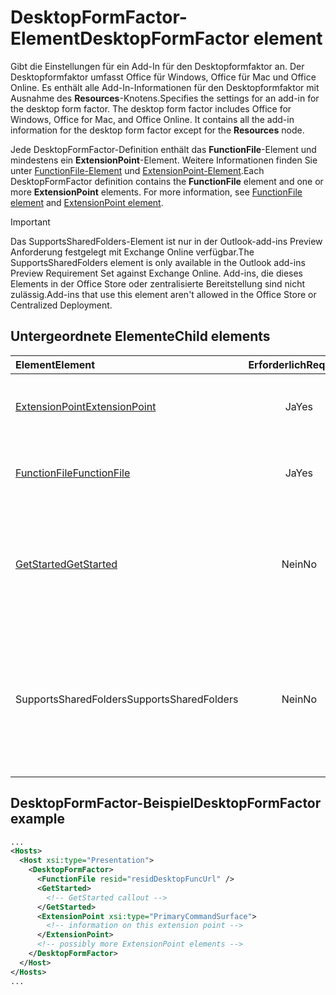# <a name="desktopformfactor-element"></a><span data-ttu-id="a2707-101">DesktopFormFactor-Element</span><span class="sxs-lookup"><span data-stu-id="a2707-101">DesktopFormFactor element</span></span>

<span data-ttu-id="a2707-p101">Gibt die Einstellungen für ein Add-In für den  Desktopformfaktor an. Der Desktopformfaktor umfasst Office für Windows, Office für Mac und Office Online. Es enthält alle Add-In-Informationen für den Desktopformfaktor mit Ausnahme des **Resources**-Knotens.</span><span class="sxs-lookup"><span data-stu-id="a2707-p101">Specifies the settings for an add-in for the desktop form factor. The desktop form factor includes Office for Windows, Office for Mac, and Office Online. It contains all the add-in information for the desktop form factor except for the  **Resources** node.</span></span>

<span data-ttu-id="a2707-p102">Jede DesktopFormFactor-Definition enthält das **FunctionFile**-Element und mindestens ein **ExtensionPoint**-Element. Weitere Informationen finden Sie unter [FunctionFile-Element](functionfile.md) und [ExtensionPoint-Element](extensionpoint.md).</span><span class="sxs-lookup"><span data-stu-id="a2707-p102">Each DesktopFormFactor definition contains the  **FunctionFile** element and one or more **ExtensionPoint** elements. For more information, see [FunctionFile element](functionfile.md) and [ExtensionPoint element](extensionpoint.md).</span></span>

> [!IMPORTANT]
> <span data-ttu-id="a2707-107">Das SupportsSharedFolders-Element ist nur in der Outlook-add-ins Preview Anforderung festgelegt mit Exchange Online verfügbar.</span><span class="sxs-lookup"><span data-stu-id="a2707-107">The SupportsSharedFolders element is only available in the Outlook add-ins Preview Requirement Set against Exchange Online.</span></span>
> <span data-ttu-id="a2707-108">Add-ins, die dieses Elements in der Office Store oder zentralisierte Bereitstellung sind nicht zulässig.</span><span class="sxs-lookup"><span data-stu-id="a2707-108">Add-ins that use this element aren't allowed in the Office Store or Centralized Deployment.</span></span>

## <a name="child-elements"></a><span data-ttu-id="a2707-109">Untergeordnete Elemente</span><span class="sxs-lookup"><span data-stu-id="a2707-109">Child elements</span></span>

| <span data-ttu-id="a2707-110">Element</span><span class="sxs-lookup"><span data-stu-id="a2707-110">Element</span></span>                               | <span data-ttu-id="a2707-111">Erforderlich</span><span class="sxs-lookup"><span data-stu-id="a2707-111">Required</span></span> | <span data-ttu-id="a2707-112">Beschreibung</span><span class="sxs-lookup"><span data-stu-id="a2707-112">Description</span></span>  |
|:--------------------------------------|:--------:|:-------------|
| [<span data-ttu-id="a2707-113">ExtensionPoint</span><span class="sxs-lookup"><span data-stu-id="a2707-113">ExtensionPoint</span></span>](extensionpoint.md)   | <span data-ttu-id="a2707-114">Ja</span><span class="sxs-lookup"><span data-stu-id="a2707-114">Yes</span></span>      | <span data-ttu-id="a2707-115">Definiert, wo ein Add-In Funktionen verfügbar macht.</span><span class="sxs-lookup"><span data-stu-id="a2707-115">Defines where an add-in exposes functionality.</span></span> |
| [<span data-ttu-id="a2707-116">FunctionFile</span><span class="sxs-lookup"><span data-stu-id="a2707-116">FunctionFile</span></span>](functionfile.md)       | <span data-ttu-id="a2707-117">Ja</span><span class="sxs-lookup"><span data-stu-id="a2707-117">Yes</span></span>      | <span data-ttu-id="a2707-118">Eine URL zu einer Datei, die JavaScript-Funktionen enthält.</span><span class="sxs-lookup"><span data-stu-id="a2707-118">A URL to a file that contains JavaScript functions.</span></span>|
| [<span data-ttu-id="a2707-119">GetStarted</span><span class="sxs-lookup"><span data-stu-id="a2707-119">GetStarted</span></span>](getstarted.md)           | <span data-ttu-id="a2707-120">Nein</span><span class="sxs-lookup"><span data-stu-id="a2707-120">No</span></span>       | <span data-ttu-id="a2707-121">Definiert die Beschriftung, die angezeigt wird, wenn Sie das Add-In in Word-, Excel- oder PowerPoint-Hosts installieren.</span><span class="sxs-lookup"><span data-stu-id="a2707-121">Defines the callout that appears when installing the add-in in Word, Excel, or PowerPoint hosts.</span></span> |
| <span data-ttu-id="a2707-122">SupportsSharedFolders</span><span class="sxs-lookup"><span data-stu-id="a2707-122">SupportsSharedFolders</span></span>                 | <span data-ttu-id="a2707-123">Nein</span><span class="sxs-lookup"><span data-stu-id="a2707-123">No</span></span>       | <span data-ttu-id="a2707-124">Definiert, ob das Outlook-add-in in Situationen Stellvertretung verfügbar ist und ist standardmäßig auf *false* festgelegt.</span><span class="sxs-lookup"><span data-stu-id="a2707-124">Defines whether the Outlook add-in is available in delegate scenarios and is set to *false* by default.</span></span> <span data-ttu-id="a2707-125">Preview-Anforderungssatz.</span><span class="sxs-lookup"><span data-stu-id="a2707-125">Preview requirement set.</span></span>|

## <a name="desktopformfactor-example"></a><span data-ttu-id="a2707-126">DesktopFormFactor-Beispiel</span><span class="sxs-lookup"><span data-stu-id="a2707-126">DesktopFormFactor example</span></span>

```xml
...
<Hosts>
  <Host xsi:type="Presentation">
    <DesktopFormFactor>
      <FunctionFile resid="residDesktopFuncUrl" />
      <GetStarted>
        <!-- GetStarted callout -->
      </GetStarted>
      <ExtensionPoint xsi:type="PrimaryCommandSurface">
        <!-- information on this extension point -->
      </ExtensionPoint>
      <!-- possibly more ExtensionPoint elements -->
    </DesktopFormFactor>
  </Host>
</Hosts>
...
```
